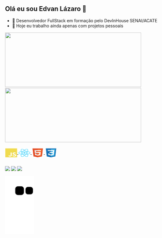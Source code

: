 ## Olá eu sou Edvan Lázaro 👋

- 🌱 Desenvolvedor FullStack em formação pelo DevInHouse SENAI/ACATE
- 🔭 Hoje eu trabalho ainda apenas com projetos pessoais


<div>
  <a href="https://github.com/EdvanLSBJunior">
  <img width="450em" height="180em" src="https://github-readme-stats.vercel.app/api?username=EdvanLSBJunior&show_icons=true&theme=radical&include_all_commits=true&count_private=true"/>
  <img width="450em" height="180em" src="https://github-readme-stats.vercel.app/api/top-langs/?username=EdvanLSBJunior&layout=compact&langs_count=7&theme=radical"/>
</div>
<div style="display: inline_block"><br>
  <img align="center" alt="Ed-Js" height="30" width="40" src="https://raw.githubusercontent.com/devicons/devicon/master/icons/javascript/javascript-plain.svg">
  <img align="center" alt="Ed-React" height="30" width="40" src="https://raw.githubusercontent.com/devicons/devicon/master/icons/react/react-original.svg">
  <img align="center" alt="Ed-HTML" height="30" width="40" src="https://raw.githubusercontent.com/devicons/devicon/master/icons/html5/html5-original.svg">
  <img align="center" alt="Ed-CSS" height="30" width="40" src="https://raw.githubusercontent.com/devicons/devicon/master/icons/css3/css3-original.svg">
</div>
  
##
  
<div> 
  <a href="https://instagram.com/edvan_juni0r" target="_blank"><img src="https://img.shields.io/badge/-Instagram-%23E4405F?style=for-the-badge&logo=instagram&logoColor=white" target="_blank"></a>
  <a href = "mailto:edvanbrito.j@hotmail.com"><img src="https://img.shields.io/badge/Microsoft_Outlook-0078D4?style=for-the-badge&logo=microsoft-outlook&logoColor=white" target="_blank"></a>
  <a href="https://www.linkedin.com/in/edvan-lázaro-dos-santos-brito-júnior-a45239184" target="_blank"><img src="https://img.shields.io/badge/-LinkedIn-%230077B5?style=for-the-badge&logo=linkedin&logoColor=white" target="_blank"></a>
 
  ![Snake animation](https://github.com/EdvanLSBJunior/EdvanLSBJunior/blob/output/github-contribution-grid-snake.svg)
 
</div>
